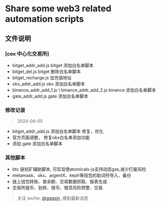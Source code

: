 # Share some web3 related automation scripts

## 文件说明

### [cex 中心化交易所]
- bitget_addr_add.js   bitget 添加白名单脚本
- bitget_del.js  bitget 删除白名单脚本
- bitget_recharge.js 加充值地址
- okx_addr_add.js  okx 添加白名单脚本 
- binance_addr_add_1.js \ binance_addr_add_2.js  binance 添加白名单脚本
- gate_addr_add.js  gate 添加白名单脚本 

### 修改记录
> 2024-04-05 
- bitget_addr_add.js   添加白名单脚本 修复，优化
- 官方页面调整， 修复okx白名单添加功能
- 添加 gate 添加白名单脚本 

### 其他脚本

- btc 链挖矿辅助脚本, 可实现使atomicals-js支持动态gas,减少打废风险
- metamask、okx、argentX、keplr等钱包的助词符导入、备份
- 链上钱包转账、查余额、交易数据抓取、报表生成
- 交易所提币、划转、借币、借贷风险预警、交易


> 关注 wx/tw: [@gggxin](https://twitter.com/gggxin) ,得到最新消息
> 
